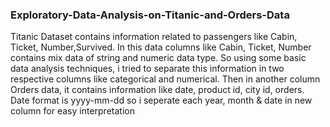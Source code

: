 ### Exploratory-Data-Analysis-on-Titanic-and-Orders-Data
Titanic Dataset contains information related to passengers like Cabin, Ticket, Number,Survived. In this data columns like Cabin, Ticket, Number contains mix data of string and numeric data type. So using some basic data analysis techniques, i tried to separate this information in two respective columns like categorical and numerical. Then in another column Orders data, it contains information like date, product id, city id, orders. Date format is yyyy-mm-dd so i seperate each year, month & date in new column for easy interpretation
